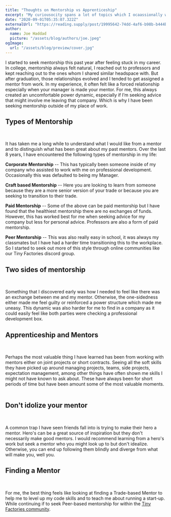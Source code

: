 ```yaml
---
title: "Thoughts on Mentorship vs Apprenticeship"
excerpt: "My curiousocity spans a lot of topics which I ocaassionally write about. Here I blog about things on my mind and try to focus on some of these mental threads such as, Resilience, Field Notes, Experiments, and Guides."
date: "2020-09-01T05:35:07.322Z"
externalUrl: "https://reading.supply/post/19995642-74dd-4af6-b98b-b444b1b00b49"
author:
  name: Joe Haddad
  picture: "/assets/blog/authors/joe.jpeg"
ogImage:
  url: "/assets/blog/preview/cover.jpg"
---
```


I started to seek mentorship this past year after feeling stuck in my career. In college, mentorship always felt natural, I reached out to professors and kept reaching out to the ones whom I shared similar headspace with.<!-- excerpt --> But after graduation, those relationships evolved and I tended to get assigned a mentor from work. In my experience, it often felt like a forced relationship especially when your manager is made your mentor. For me, this always created an uncomfortable power dynamic, especially if I’m seeking advice that might involve me leaving that company. Which is why I have been seeking mentorship outside of my place of work.
&nbsp;

## Types of Mentorship

&nbsp;

It has taken me a long while to understand what I would like from a mentor and to distinguish what has been great about my past mentors. Over the last 8 years, I have encountered the following types of mentorship in my life:
&nbsp;

**Corporate Mentorship** -- This has typically been someone inside of my company who assisted to work with me on professional development. Occasionally this was defaulted to being my Manager.
&nbsp;

**Craft based Mentorship** -- Here you are looking to learn from someone because they are a more senior version of your trade or because you are seeking to transition to their trade.
&nbsp;

**Paid Mentorship** -- Some of the above can be paid mentorship but I have found that the healthiest mentorship there are no exchanges of funds. However, this has worked best for me when seeking advice for my company but less for personal advice. Professors are also a form of paid mentorship.
&nbsp;

**Peer Mentorship** -- This was also really easy in school, it was always my classmates but I have had a harder time transitioning this to the workplace. So I started to seek out more of this style through online communities like our Tiny Factories discord group.
&nbsp;
&nbsp;

## Two sides of mentorship

&nbsp;

Something that I discovered early was how I needed to feel like there was an exchange between me and my mentor. Otherwise, the one-sidedness either made me feel guilty or reinforced a power structure which made me uneasy. This dynamic was also harder for me to find in a company as it could easily feel like both parties were checking a professional development box.
&nbsp;
&nbsp;

## Apprenticeship and Mentors

&nbsp;

Perhaps the most valuable thing I have learned has been from working with mentors either on joint projects or short contracts. Seeing all the soft skills they have picked up around managing projects, teams, side projects, expectation management, among other things have often shown me skills I might not have known to ask about. These have always been for short periods of time but have been amount some of the most valuable moments.
&nbsp;
&nbsp;

## Don't idolize your mentor

&nbsp;

A common trap I have seen friends fall into is trying to make their hero a mentor. Hero's can be a great source of inspiration but they don't necessarily make good mentors. I would recommend learning from a hero's work but seek a mentor who you might look up to but don't idealize. Otherwise, you can end up following them blindly and diverge from what will make you, well you.
&nbsp;
&nbsp;

## Finding a Mentor

&nbsp;

For me, the best thing feels like looking at finding a Trade-based Mentor to help me to level up my code skills and to teach me about running a start-up. While continuing if to seek Peer-based mentorship for within the [Tiny Factories community](https://tinyfactores.space).
